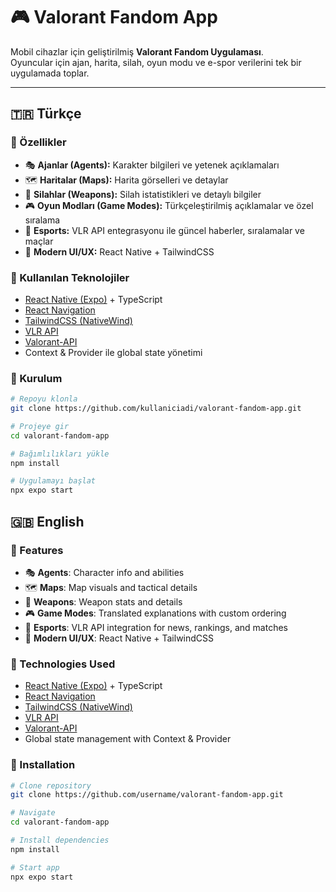 # 🎮 Valorant Fandom App

Mobil cihazlar için geliştirilmiş **Valorant Fandom Uygulaması**.  
Oyuncular için ajan, harita, silah, oyun modu ve e-spor verilerini tek bir uygulamada toplar.  

---

## 🇹🇷 Türkçe

### 📌 Özellikler
- 🎭 **Ajanlar (Agents):** Karakter bilgileri ve yetenek açıklamaları  
- 🗺️ **Haritalar (Maps):** Harita görselleri ve detaylar  
- 🔫 **Silahlar (Weapons):** Silah istatistikleri ve detaylı bilgiler  
- 🎮 **Oyun Modları (Game Modes):** Türkçeleştirilmiş açıklamalar ve özel sıralama  
- 📰 **Esports:** VLR API entegrasyonu ile güncel haberler, sıralamalar ve maçlar  
- 🎨 **Modern UI/UX:** React Native + TailwindCSS  

### 🔧 Kullanılan Teknolojiler
- [React Native (Expo)](https://expo.dev/) + TypeScript  
- [React Navigation](https://reactnavigation.org/)  
- [TailwindCSS (NativeWind)](https://www.nativewind.dev/)  
- [VLR API](https://www.vlr.gg/)  
- [Valorant-API](https://valorant-api.com/)  
- Context & Provider ile global state yönetimi  

### 🚀 Kurulum
```bash
# Repoyu klonla
git clone https://github.com/kullaniciadi/valorant-fandom-app.git

# Projeye gir
cd valorant-fandom-app

# Bağımlılıkları yükle
npm install

# Uygulamayı başlat
npx expo start
```

## 🇬🇧 English
### 📌 Features
- 🎭 **Agents**: Character info and abilities
- 🗺 **Maps**: Map visuals and tactical details
- 🔫 **Weapons**: Weapon stats and details
- 🎮 **Game Modes**: Translated explanations with custom ordering
- 📰 **Esports**: VLR API integration for news, rankings, and matches
- 🎨 **Modern UI/UX**: React Native + TailwindCSS

### 🔧 Technologies Used

- [React Native (Expo)](https://expo.dev/) + TypeScript  
- [React Navigation](https://reactnavigation.org/)  
- [TailwindCSS (NativeWind)](https://www.nativewind.dev/)  
- [VLR API](https://www.vlr.gg/)  
- [Valorant-API](https://valorant-api.com/)  
- Global state management with Context & Provider



### 🚀 Installation

```bash
# Clone repository
git clone https://github.com/username/valorant-fandom-app.git

# Navigate
cd valorant-fandom-app

# Install dependencies
npm install

# Start app
npx expo start
```
